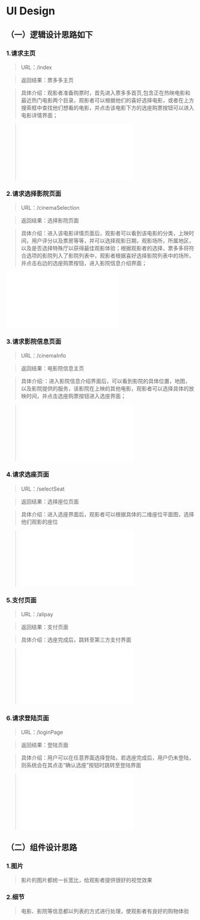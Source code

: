 UI Design
=========

（一）逻辑设计思路如下
----------------------

### 1.请求主页

>   URL：/index  

>   返回结果：票多多主页  

>   具体介绍：观影者准备购票时，首先进入票多多首页,包含正在热映电影和最近热门电影两个目录，观影者可以根据他们的喜好选择电影，或者在上方搜索框中查找他们想看的电影，并点击该电影下方的选座购票按钮可以进入电影详情界面；

>   ![](media/2a1d239fcfe54e391994feeb50840f48.shtml)

### 2.请求选择影院页面

>   URL：/cinemaSelection

>   返回结果：选择影院页面

>   具体介绍：进入该电影详情页面后，观影者可以看到该电影的分类，上映时间，用户评分以及票房等等，并可以选择观影日期，观影场所，所属地区，以及是否选择特殊厅以获得最佳观影体验；根据观影者的选择，票多多将符合选项的影院列入了影院列表中，观影者根据喜好选择影院列表中的场所，并点击右边的选座购票按钮，进入影院信息介绍界面；

![](media/a593e712c8972e16ddd7ac7e6e9c4a88.shtml)

### 3.请求影院信息页面

>   URL：/cinemaInfo

>   返回结果：电影院信息主页

>   具体介绍:：进入影院信息介绍界面后，可以看到影院的具体位置，地图，以及影院提供的服务，该影院在上映的其他电影，观影者可以选择具体的放映时间，并点击选座购票按钮进入选座界面；

>   ![](media/3a7a9366ff0f8bd0270cd19085d4e2d4.shtml)

### 4.请求选座页面

>   URL：/selectSeat

>   返回结果：选择座位页面

>   具体介绍：进入选座界面后，观影者可以根据具体的二维座位平面图，选择他们观影的座位

>   ![](media/5259b2629613cd9baab01f6b161338cb.shtml)

### 5.支付页面

>   URL：/alipay

>   返回结果：支付页面

>   具体介绍：选座完成后，跳转至第三方支付界面

>   ![](media/55a267fb9efcc9c6fee65317a5f80095.shtml)

### 6.请求登陆页面

>   URL：/loginPage

>   返回结果：登陆页面

>   具体介绍：用户可以在任意界面选择登陆，若选座完成后，用户仍未登陆，则系统会在其点击“确认选座”按钮时跳转至登陆界面

>   ![](media/1bd3614cd64cbb863ed2e804dee56371.shtml)

（二）组件设计思路
------------------

### 1.图片

>   影片的图片都统一长宽比，给观影者提供很好的视觉效果

### 2.细节

>   电影、影院等信息都以列表的方式进行处理，使观影者有良好的购物体验
